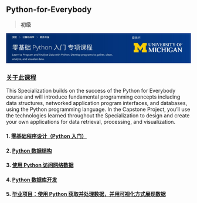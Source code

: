 ## Python-for-Everybody
> **初级**

![README](/assets/README.jpg)

### [关于此课程](https://www.coursera.org/specializations/python)
This Specialization builds on the success of the Python for Everybody course and will introduce fundamental programming concepts including data structures, networked application program interfaces, and databases, using the Python programming language. In the Capstone Project, you’ll use the technologies learned throughout the Specialization to design and create your own applications for data retrieval, processing, and visualization.

#### 1. [零基础程序设计（Python 入门）]()
#### 2. [Python 数据结构]()
#### 3. [使用 Python 访问网络数据]()
#### 4. [Python 数据库开发]()
#### 5. [毕业项目：使用 Python 获取并处理数据，并用可视化方式展现数据]()
